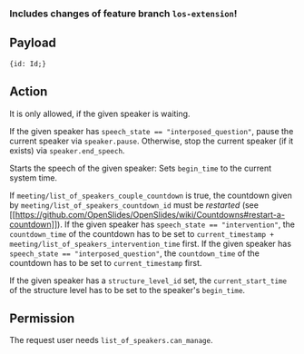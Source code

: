 ### Includes changes of feature branch `los-extension`!

## Payload
```
{id: Id;}
```

## Action
It is only allowed, if the given speaker is waiting.

If the given speaker has `speech_state == "interposed_question"`, pause the current speaker via `speaker.pause`. Otherwise, stop the current speaker (if it exists) via `speaker.end_speech`.

Starts the speech of the given speaker: Sets `begin_time` to the current system time.

If `meeting/list_of_speakers_couple_countdown` is true, the countdown given by
`meeting/list_of_speakers_countdown_id` must be *restarted* (see
[[https://github.com/OpenSlides/OpenSlides/wiki/Countdowns#restart-a-countdown]]).
If the given speaker has `speech_state == "intervention"`, the `countdown_time` of the countdown has to be set to `current_timestamp + meeting/list_of_speakers_intervention_time` first.
If the given speaker has `speech_state == "interposed_question"`, the `countdown_time` of the countdown has to be set to `current_timestamp` first. 

If the given speaker has a `structure_level_id` set, the `current_start_time` of the structure level
has to be set to the speaker's `begin_time`.

## Permission
The request user needs `list_of_speakers.can_manage`.
